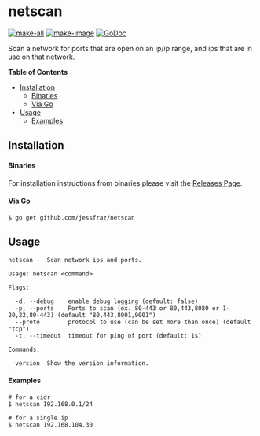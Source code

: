 # netscan

[![make-all](https://github.com/jessfraz/netscan/workflows/make%20all/badge.svg)](https://github.com/jessfraz/netscan/actions?query=workflow%3A%22make+all%22)
[![make-image](https://github.com/jessfraz/netscan/workflows/make%20image/badge.svg)](https://github.com/jessfraz/netscan/actions?query=workflow%3A%22make+image%22)
[![GoDoc](https://img.shields.io/badge/godoc-reference-5272B4.svg?style=for-the-badge)](https://godoc.org/github.com/jessfraz/netscan)

Scan a network for ports that are open on an ip/ip range, and
ips that are in use on that network.

**Table of Contents**

<!-- toc -->

- [Installation](#installation)
    + [Binaries](#binaries)
    + [Via Go](#via-go)
- [Usage](#usage)
    + [Examples](#examples)

<!-- tocstop -->

## Installation

#### Binaries

For installation instructions from binaries please visit the [Releases Page](https://github.com/jessfraz/netscan/releases).

#### Via Go

```console
$ go get github.com/jessfraz/netscan
```

## Usage

```console
netscan -  Scan network ips and ports.

Usage: netscan <command>

Flags:

  -d, --debug    enable debug logging (default: false)
  -p, --ports    Ports to scan (ex. 80-443 or 80,443,8080 or 1-20,22,80-443) (default "80,443,8001,9001") 
  --proto        protocol to use (can be set more than once) (default "tcp")
  -t, --timeout  timeout for ping of port (default: 1s)

Commands:

  version  Show the version information.
```

#### Examples

```console
# for a cidr
$ netscan 192.168.0.1/24

# for a single ip
$ netscan 192.168.104.30
```
